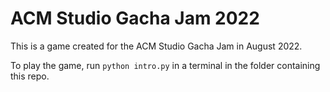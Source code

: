 # ACM Studio Gacha Jam 2022

This is a game created for the ACM Studio Gacha Jam in August 2022.

To play the game, run `python intro.py` in a terminal in the folder containing this repo.